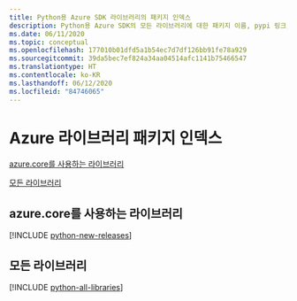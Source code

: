 ```yaml
---
title: Python용 Azure SDK 라이브러리의 패키지 인덱스
description: Python용 Azure SDK의 모든 라이브러리에 대한 패키지 이름, pypi 링크, docs 링크 및 소스 코드 링크를 나열합니다.
ms.date: 06/11/2020
ms.topic: conceptual
ms.openlocfilehash: 177010b01dfd5a1b54ec7d7df126bb91fe78a929
ms.sourcegitcommit: 39da5bec7ef824a34aa04514afc1141b75466547
ms.translationtype: HT
ms.contentlocale: ko-KR
ms.lasthandoff: 06/12/2020
ms.locfileid: "84746065"
---
```

# <a name="azure-libraries-package-index"></a>Azure 라이브러리 패키지 인덱스

[azure.core를 사용하는 라이브러리](#libraries-using-azurecore)

[모든 라이브러리](#all-libraries)

## <a name="libraries-using-azurecore"></a>azure.core를 사용하는 라이브러리

[!INCLUDE [python-new-releases](../includes/python-new.md)]

## <a name="all-libraries"></a>모든 라이브러리

[!INCLUDE [python-all-libraries](../includes/python-all.md)]
